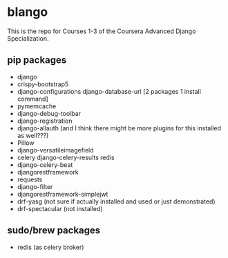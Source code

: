 # blango

This is the repo for Courses 1-3 of the Coursera Advanced Django Specialization.

## pip packages
- django
- crispy-bootstrap5
- django-configurations django-database-url [2 packages 1 install command]
- pymemcache
- django-debug-toolbar
- django-registration
- django-allauth (and I think there might be more plugins for this installed as well???)
- Pillow
- django-versatileimagefield
- celery django-celery-results redis
- django-celery-beat
- djangorestframework
- requests
- django-filter
- djangorestframework-simplejwt
- drf-yasg (not sure if actually installed and used or just demonstrated)
- drf-spectacular (not installed)

## sudo/brew packages
- redis (as celery broker)
